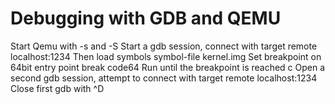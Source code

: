 Debugging with GDB and QEMU
===========================
Start Qemu with -s and -S
Start a gdb session, connect with
	target remote localhost:1234
Then load symbols
	symbol-file kernel.img
Set breakpoint on 64bit entry point
	break code64
Run until the breakpoint is reached
	c
Open a second gdb session, attempt to connect with
	target remote localhost:1234
Close first gdb with ^D
	
